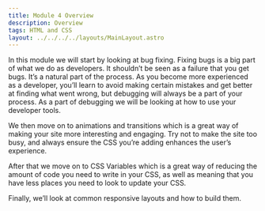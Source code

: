 ```yaml
---
title: Module 4 Overview
description: Overview
tags: HTML and CSS
layout: ../../../../layouts/MainLayout.astro
---
```


In this module we will start by looking at bug fixing. Fixing bugs is a big part of what we do as developers. It shouldn’t be seen as a failure that you get bugs. It’s a natural part of the process. As you become more experienced as a developer, you’ll learn to avoid making certain mistakes and get better at finding what went wrong, but debugging will always be a part of your process. As a part of debugging we will be looking at how to use your developer tools.

We then move on to animations and transitions which is a great way of making your site more interesting and engaging. Try not to make the site too busy, and always ensure the CSS you’re adding enhances the user’s experience.

After that we move on to CSS Variables which is a great way of reducing the amount of code you need to write in your CSS, as well as meaning that you have less places you need to look to update your CSS.

Finally, we’ll look at common responsive layouts and how to build them.
